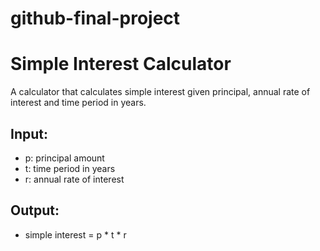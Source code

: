 # github-final-project
# Simple Interest Calculator

A calculator that calculates simple interest given principal, annual rate of interest and time period in years.

## Input:
- p: principal amount  
- t: time period in years  
- r: annual rate of interest  

## Output:
- simple interest = p * t * r
